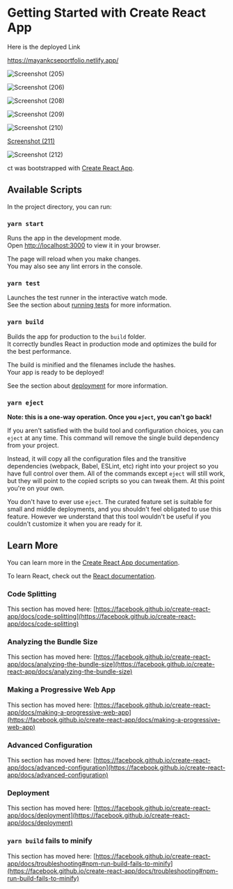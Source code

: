 # Getting Started with Create React App
Here is the deployed Link

https://mayankcseportfolio.netlify.app/




![Screenshot (205)](https://user-images.githubusercontent.com/96439214/219946613-bf10fb8c-31d1-4647-8e8a-0ec108ef401e.png)




![Screenshot (206)](https://user-images.githubusercontent.com/96439214/219946615-fdb927b7-2578-4cbb-82c1-2f24a3a04217.png)






![Screenshot (208)](https://user-images.githubusercontent.com/96439214/219946620-38ee39ae-fb4f-49c2-95a2-f49c8c94deeb.png)





![Screenshot (209)](https://user-images.githubusercontent.com/96439214/219946622-f83f5e2c-cd99-4004-b7b7-99cc336ea519.png)


![Screenshot (210)](https://user-images.githubusercontent.com/96439214/219946758-c608d8b2-15c1-4828-947c-496bcf8ea783.png)

[Screenshot (211)](https://user-images.githubusercontent.com/96439214/219946633-f3547557-795e-4df7-99f0-4ce1bc853be3.png)




![Screenshot (212)](https://user-images.githubusercontent.com/96439214/219946661-3eb6a216-5205-466d-886e-5d0209291442.png)


ct was bootstrapped with [Create React App](https://github.com/facebook/create-react-app).

## Available Scripts

In the project directory, you can run:

### `yarn start`

Runs the app in the development mode.\
Open [http://localhost:3000](http://localhost:3000) to view it in your browser.

The page will reload when you make changes.\
You may also see any lint errors in the console.

### `yarn test`

Launches the test runner in the interactive watch mode.\
See the section about [running tests](https://facebook.github.io/create-react-app/docs/running-tests) for more information.

### `yarn build`

Builds the app for production to the `build` folder.\
It correctly bundles React in production mode and optimizes the build for the best performance.

The build is minified and the filenames include the hashes.\
Your app is ready to be deployed!

See the section about [deployment](https://facebook.github.io/create-react-app/docs/deployment) for more information.

### `yarn eject`

**Note: this is a one-way operation. Once you `eject`, you can't go back!**

If you aren't satisfied with the build tool and configuration choices, you can `eject` at any time. This command will remove the single build dependency from your project.

Instead, it will copy all the configuration files and the transitive dependencies (webpack, Babel, ESLint, etc) right into your project so you have full control over them. All of the commands except `eject` will still work, but they will point to the copied scripts so you can tweak them. At this point you're on your own.

You don't have to ever use `eject`. The curated feature set is suitable for small and middle deployments, and you shouldn't feel obligated to use this feature. However we understand that this tool wouldn't be useful if you couldn't customize it when you are ready for it.

## Learn More

You can learn more in the [Create React App documentation](https://facebook.github.io/create-react-app/docs/getting-started).

To learn React, check out the [React documentation](https://reactjs.org/).

### Code Splitting

This section has moved here: [https://facebook.github.io/create-react-app/docs/code-splitting](https://facebook.github.io/create-react-app/docs/code-splitting)

### Analyzing the Bundle Size

This section has moved here: [https://facebook.github.io/create-react-app/docs/analyzing-the-bundle-size](https://facebook.github.io/create-react-app/docs/analyzing-the-bundle-size)

### Making a Progressive Web App

This section has moved here: [https://facebook.github.io/create-react-app/docs/making-a-progressive-web-app](https://facebook.github.io/create-react-app/docs/making-a-progressive-web-app)

### Advanced Configuration

This section has moved here: [https://facebook.github.io/create-react-app/docs/advanced-configuration](https://facebook.github.io/create-react-app/docs/advanced-configuration)

### Deployment

This section has moved here: [https://facebook.github.io/create-react-app/docs/deployment](https://facebook.github.io/create-react-app/docs/deployment)

### `yarn build` fails to minify

This section has moved here: [https://facebook.github.io/create-react-app/docs/troubleshooting#npm-run-build-fails-to-minify](https://facebook.github.io/create-react-app/docs/troubleshooting#npm-run-build-fails-to-minify)
